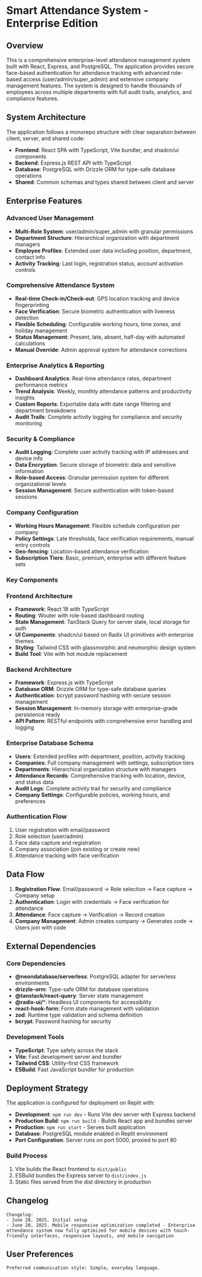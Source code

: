 # Smart Attendance System - Enterprise Edition

## Overview

This is a comprehensive enterprise-level attendance management system built with React, Express, and PostgreSQL. The application provides secure face-based authentication for attendance tracking with advanced role-based access (user/admin/super_admin) and extensive company management features. The system is designed to handle thousands of employees across multiple departments with full audit trails, analytics, and compliance features.

## System Architecture

The application follows a monorepo structure with clear separation between client, server, and shared code:

- **Frontend**: React SPA with TypeScript, Vite bundler, and shadcn/ui components
- **Backend**: Express.js REST API with TypeScript
- **Database**: PostgreSQL with Drizzle ORM for type-safe database operations
- **Shared**: Common schemas and types shared between client and server

## Enterprise Features

### Advanced User Management
- **Multi-Role System**: user/admin/super_admin with granular permissions
- **Department Structure**: Hierarchical organization with department managers
- **Employee Profiles**: Extended user data including position, department, contact info
- **Activity Tracking**: Last login, registration status, account activation controls

### Comprehensive Attendance System
- **Real-time Check-in/Check-out**: GPS location tracking and device fingerprinting
- **Face Verification**: Secure biometric authentication with liveness detection
- **Flexible Scheduling**: Configurable working hours, time zones, and holiday management
- **Status Management**: Present, late, absent, half-day with automated calculations
- **Manual Override**: Admin approval system for attendance corrections

### Enterprise Analytics & Reporting
- **Dashboard Analytics**: Real-time attendance rates, department performance metrics
- **Trend Analysis**: Weekly, monthly attendance patterns and productivity insights
- **Custom Reports**: Exportable data with date range filtering and department breakdowns
- **Audit Trails**: Complete activity logging for compliance and security monitoring

### Security & Compliance
- **Audit Logging**: Complete user activity tracking with IP addresses and device info
- **Data Encryption**: Secure storage of biometric data and sensitive information
- **Role-based Access**: Granular permission system for different organizational levels
- **Session Management**: Secure authentication with token-based sessions

### Company Configuration
- **Working Hours Management**: Flexible schedule configuration per company
- **Policy Settings**: Late thresholds, face verification requirements, manual entry controls
- **Geo-fencing**: Location-based attendance verification
- **Subscription Tiers**: Basic, premium, enterprise with different feature sets

### Key Components

### Frontend Architecture
- **Framework**: React 18 with TypeScript
- **Routing**: Wouter with role-based dashboard routing
- **State Management**: TanStack Query for server state, local storage for auth
- **UI Components**: shadcn/ui based on Radix UI primitives with enterprise themes
- **Styling**: Tailwind CSS with glassmorphic and neumorphic design system
- **Build Tool**: Vite with hot module replacement

### Backend Architecture
- **Framework**: Express.js with TypeScript
- **Database ORM**: Drizzle ORM for type-safe database queries
- **Authentication**: bcrypt password hashing with secure session management
- **Session Management**: In-memory storage with enterprise-grade persistence ready
- **API Pattern**: RESTful endpoints with comprehensive error handling and logging

### Enterprise Database Schema
- **Users**: Extended profiles with department, position, activity tracking
- **Companies**: Full company management with settings, subscription tiers
- **Departments**: Hierarchical organization structure with managers
- **Attendance Records**: Comprehensive tracking with location, device, and status data
- **Audit Logs**: Complete activity trail for security and compliance
- **Company Settings**: Configurable policies, working hours, and preferences

### Authentication Flow
1. User registration with email/password
2. Role selection (user/admin)
3. Face data capture and registration
4. Company association (join existing or create new)
5. Attendance tracking with face verification

## Data Flow

1. **Registration Flow**: Email/password → Role selection → Face capture → Company setup
2. **Authentication**: Login with credentials → Face verification for attendance
3. **Attendance**: Face capture → Verification → Record creation
4. **Company Management**: Admin creates company → Generates code → Users join with code

## External Dependencies

### Core Dependencies
- **@neondatabase/serverless**: PostgreSQL adapter for serverless environments
- **drizzle-orm**: Type-safe ORM for database operations
- **@tanstack/react-query**: Server state management
- **@radix-ui/***: Headless UI components for accessibility
- **react-hook-form**: Form state management with validation
- **zod**: Runtime type validation and schema definition
- **bcrypt**: Password hashing for security

### Development Tools
- **TypeScript**: Type safety across the stack
- **Vite**: Fast development server and bundler
- **Tailwind CSS**: Utility-first CSS framework
- **ESBuild**: Fast JavaScript bundler for production

## Deployment Strategy

The application is configured for deployment on Replit with:

- **Development**: `npm run dev` - Runs Vite dev server with Express backend
- **Production Build**: `npm run build` - Builds React app and bundles server
- **Production**: `npm run start` - Serves built application
- **Database**: PostgreSQL module enabled in Replit environment
- **Port Configuration**: Server runs on port 5000, proxied to port 80

### Build Process
1. Vite builds the React frontend to `dist/public`
2. ESBuild bundles the Express server to `dist/index.js`
3. Static files served from the dist directory in production

## Changelog

```
Changelog:
- June 20, 2025. Initial setup
- June 20, 2025. Mobile responsive optimization completed - Enterprise attendance system now fully optimized for mobile devices with touch-friendly interfaces, responsive layouts, and mobile navigation
```

## User Preferences

```
Preferred communication style: Simple, everyday language.
```